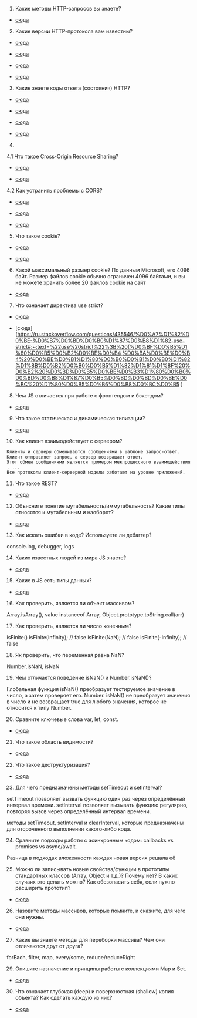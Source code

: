 1. Какие методы HTTP-запросов вы знаете? 

+ [сюда](https://zametkinapolyah.ru/servera-i-protokoly/tema-7-opredelenie-metodov-http-http-method-definitions-metody-http-zaprosov.html)

2. Какие версии HTTP-протокола вам известны? 

+ [сюда](https://www.youtube.com/watch?v=C_QZtajkDf0&ab_channel=letsCode)

+ [сюда](https://ssl.com.ua/blog/http-vs-https/)

+ [сюда](https://developer.mozilla.org/ru/docs/Web/HTTP/Overview)

+ [сюда](https://habr.com/ru/post/215117/)

3. Какие знаете коды ответа (состояния) HTTP?

+ [сюда](https://developer.mozilla.org/ru/docs/Web/HTTP/Status)

+ [сюда](https://unlim24.com/support/39/%D0%BA%D0%BE%D0%B4%D1%8B-%D0%BE%D1%82%D0%B2%D0%B5%D1%82%D0%BE%D0%B2-%D1%81%D0%B5%D1%80%D0%B2%D0%B5%D1%80%D0%B0-%D0%BE%D1%88%D0%B8%D0%B1%D0%BA%D0%B8-http-200-301-404-302-500-503-550-%D0%B4%D1%80)

+ [сюда](https://sitechecker.pro/ru/http-status-codes/)

+ [сюда](https://pr-cy.ru/news/p/7246-chto-oznachaet-kod-otveta-servera)

4. 
4.1 Что такое Cross-Origin Resource Sharing? 

+ [сюда](https://developer.mozilla.org/en-US/docs/Web/HTTP/CORS)

+ [сюда](https://ru.wikipedia.org/wiki/Cross-origin_resource_sharing)

4.2 Как устранить проблемы с CORS?

+ [сюда](https://xakplant.ru/2019/05/31/fetch-%D0%B8-cors-%D0%BF%D1%80%D0%B8%D0%BC%D0%B5%D1%80-%D0%BD%D0%B0-reactjs-%D0%B8-%D0%B4%D1%80%D1%83%D0%B3%D0%B8%D0%B5/)

+ [сюда](https://learn.javascript.ru/xhr-crossdomain)

+ [сюда](https://docs.microsoft.com/en-us/aspnet/core/security/cors?view=aspnetcore-2.2)

5. Что такое cookie?

+ [сюда](https://ssl.com.ua/blog/what-are-cookies/)

+ [сюда](https://www.youtube.com/watch?v=Sfu6zNsntfc&ab_channel=MarioDev)

6. Какой максимальный размер cookie?
По данным Microsoft, его 4096 байт. Размер файлов cookie обычно ограничен 4096 байтами, и вы не можете хранить более 20 файлов cookie на сайт

+ [сюда](https://www.youtube.com/watch?v=Sfu6zNsntfc&ab_channel=MarioDev)

7. Что означает директива use strict?

+ [сюда](https://developer.mozilla.org/ru/docs/Web/JavaScript/Reference/Strict_mode)

+ [сюда](https://ru.stackoverflow.com/questions/435546/%D0%A7%D1%82%D0%BE-%D0%B7%D0%BD%D0%B0%D1%87%D0%B8%D1%82-use-strict#:~:text=%22use%20strict%22%3B%20(%D0%BF%D0%B5%D1%80%D0%B5%D0%B2%D0%BE%D0%B4,%D0%BA%D0%BE%D0%B4%20%D0%BE%D0%B1%D1%80%D0%B0%D0%B1%D0%B0%D1%82%D1%8B%D0%B2%D0%B0%D0%B5%D1%82%D1%81%D1%8F%20%D0%B2%20%D0%BD%D0%B5%D0%BE%D0%B3%D1%80%D0%B0%D0%BD%D0%B8%D1%87%D0%B5%D0%BD%D0%BD%D0%BE%D0%BC%20%D1%80%D0%B5%D0%B6%D0%B8%D0%BC%D0%B5 )

8. Чем JS отличается при работе с фронтендом и бэкендом?

+ [сюда](https://techrocks.ru/2020/07/01/front-end-vs-back-end-development/)

9. Что такое статическая и динамическая типизации?

+ [сюда](https://senior.ua/articles/kak-ponyat-raznicu-mezhdu-staticheskoy-i-dinamicheskoy-tipizaciey#:~:text=%D0%A1%D1%82%D0%B0%D1%82%D0%B8%D1%87%D0%B5%D1%81%D0%BA%D0%B0%D1%8F%20%D0%BF%D1%80%D0%BE%D0%B2%D0%B5%D1%80%D0%BA%D0%B0%3A%20%D0%B4%D0%BE%D0%BF%D0%BE%D0%BB%D0%BD%D0%B8%D1%82%D0%B5%D0%BB%D1%8C%D0%BD%D0%B0%D1%8F%20%D0%BE%D0%B1%D1%80%D0%B0%D0%B1%D0%BE%D1%82%D0%BA%D0%B0%20%D0%B2%D0%BE,%D0%B2%D1%80%D0%B5%D0%BC%D1%8F%20%D0%B2%D1%8B%D0%BF%D0%BE%D0%BB%D0%BD%D0%B5%D0%BD%D0%B8%D1%8F%20%D0%B2%D0%BB%D0%B8%D1%8F%D0%B5%D1%82%20%D0%BD%D0%B0%20%D0%BF%D1%80%D0%BE%D0%B8%D0%B7%D0%B2%D0%BE%D0%B4%D0%B8%D1%82%D0%B5%D0%BB%D1%8C%D0%BD%D0%BE%D1%81%D1%82%D1%8C )

10. Как клиент взаимодействует с сервером?

```
Клиенты и серверы обмениваются сообщениями в шаблоне запрос-ответ. Клиент отправляет запрос, а сервер возвращает ответ. 
Этот обмен сообщениями является примером межпроцессного взаимодействия . ... 
Все протоколы клиент-серверной модели работают на уровне приложений.
```

11. Что такое REST? 

+ [сюда](https://medium.com/@andr.ivas12/rest-%D0%BF%D1%80%D0%BE%D1%81%D1%82%D1%8B%D0%BC-%D1%8F%D0%B7%D1%8B%D0%BA%D0%BE%D0%BC-90a0bca0bc78 )

12. Объясните понятие мутабельность/иммутабельность? Какие типы относятся к мутабельным и наоборот?

+ [сюда](https://techrocks.ru/2020/11/13/immutability-in-javascript-explained/ )

13. Как искать ошибки в коде? Используете ли дебаггер?

console.log, debugger, logs

14. Каких известных людей из мира JS знаете? 

+ [сюда](https://techrocks.ru/2019/04/23/kyle-simpson-interview/ )

15. Какие в JS есть типы данных? 

+ [сюда](https://medium.com/@Dimetrio89/%D0%B2%D1%8B-%D0%BD%D0%B5-%D0%B7%D0%BD%D0%B0%D0%B5%D1%82%D0%B5-js-%D1%82%D0%B8%D0%BF%D1%8B-%D0%B4%D0%B0%D0%BD%D0%BD%D1%8B%D1%85-%D0%B8-%D0%B7%D0%BD%D0%B0%D1%87%D0%B5%D0%BD%D0%B8%D1%8F-f95a605de82 )

16. Как проверить, является ли объект массивом?

Array.isArray(), value instanceof Array, Object.prototype.toString.call(arr)

17. Как проверить, является ли число конечным? 

isFinite() 
isFinite(Infinity);  // false
isFinite(NaN);       // false
isFinite(-Infinity); // false

18. Як проверить, что переменная равна NaN?

Number.isNaN, isNaN

19. Чем отличается поведение isNaN() и Number.isNaN()?

Глобальная функция isNaN() преобразует тестируемое значение в число, а затем проверяет его. Number. isNaN() не преобразует значения в число и не возвращает true для любого значения, которое не относится к типу Number.

20. Сравните ключевые слова var, let, const.

+ [сюда](https://techrocks.ru/2020/04/07/difference-between-var-let-const/ )

21. Что такое область видимости?

+ [сюда](https://itchief.ru/javascript/scope-and-context )

22. Что такое деструктуризация?

+ [сюда](https://techrocks.ru/2020/12/20/javascript-destructuring-syntax/ )

23. Для чего предназначены методы setTimeout и setInterval?

setTimeout позволяет вызвать функцию один раз через определённый интервал времени. setInterval позволяет вызывать функцию регулярно, повторяя вызов через определённый интервал времени.

методы setTimeout, setInterval и clearInterval, которые предназначены для отсроченного выполнения какого-либо кода.

24. Сравните подходы работы с асинхронным кодом: сallbacks vs promises vs async/await.

Разница в подходах вложенности каждая новая версия решала её

25. Можно ли записывать новые свойства/функции в прототипы стандартных классов (Array, Object и т.д.)? Почему нет? В каких случаях это делать можно? Как обезопасить себя, если нужно расширить прототип?

+ [сюда](https://developer.mozilla.org/ru/docs/Web/JavaScript/Inheritance_and_the_prototype_chain )

26. Назовите методы массивов, которые помните, и скажите, для чего они нужны.

+ [сюда](https://developer.mozilla.org/ru/docs/Web/JavaScript/Reference/Global_Objects/Array )

27. Какие вы знаете методы для переборки массива? Чем они отличаются друг от друга?

forEach, filter, map, every/some, reduce/reduceRight

29. Опишите назначение и принципы работы с коллекциями Map и Set.

+ [сюда](https://learn.javascript.ru/set-map )

30. Что означает глубокая (deep) и поверхностная (shallow) копия объекта? Как сделать каждую из них?

+ [сюда](https://gary5496.github.io/2018/03/javascript-copy-types/ )
